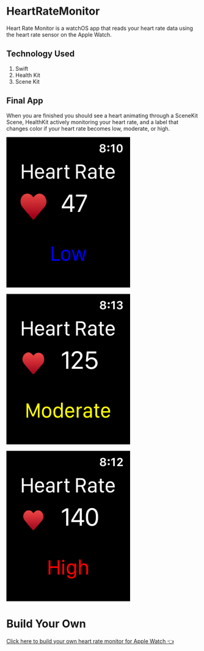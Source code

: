 # HeartRateMonitor

Heart Rate Monitor is a watchOS app that reads your heart rate data using the heart rate sensor on the Apple Watch.

## Technology Used
1. Swift
2. Health Kit
3. Scene Kit

## Final App
When you are finished you should see a heart animating through a SceneKit Scene, HealthKit actively monitoring your heart rate, and a label that changes color if your heart rate becomes low, moderate, or high.

![low heart rate][low]

[low]: https://github.com/JustinTrautman/HeartRateMonitor/blob/master/heart-rate-low.png

![moderate heart rate][moderate]

[moderate]: https://github.com/JustinTrautman/HeartRateMonitor/blob/master/heart-rate-moderate.png

![high heart rate][high]

[high]: https://github.com/JustinTrautman/HeartRateMonitor/blob/master/heart-rate-high.png

# Build Your Own

[Click here to build your own heart rate monitor for Apple Watch 👈](https://watchcoder.com/2019/08/03/apple-watch-heart-rate-monitor-tutorial/)

